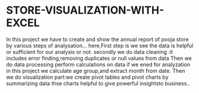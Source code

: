 # STORE-VISUALIZATION-WITH-EXCEL
In this project we have to create and show the annual report of pooja store by various steps of analysation...
here,First step is  we see the data is helpful or sufficient for our analysis or not.
secondly we do data cleaning :it includes error finding,removing duplicates or null values from data
Then we do data processing perform calculations on data if we ened for analyzation in this project we calculate age group,and extract month from date.
Then we do visualization part:we create pivot tables and pivot charts by summarizing data thse charts helpful to give powerful insightsto business..

